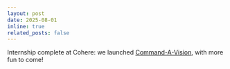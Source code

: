 ```yaml
---
layout: post
date: 2025-08-01
inline: true
related_posts: false
---
```


Internship complete at Cohere: we launched [Command-A-Vision](https://huggingface.co/blog/CohereLabs/introducing-command-a-vision-07-2025), with more fun to come!